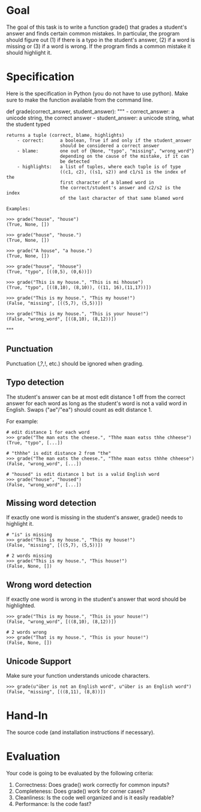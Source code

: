 # Goal

The goal of this task is to write a function grade() that grades a student's 
answer and finds certain common mistakes. In particular, the program should 
figure out (1) if there is a typo in the student's answer, (2) if a word is 
missing or (3) if a word is wrong. If the program finds a common mistake it
should highlight it.

# Specification

Here is the specification in Python (you do not have to use python). Make
sure to make the function available from the command line.

def grade(correct_answer, student_answer):
""" 
    - correct_answer: a unicode string, the correct answer
    - student_answer: a unicode string, what the student typed  

    returns a tuple (correct, blame, highlights)
        - correct:      a boolean, True if and only if the student_answer 
                        should be considered a correct answer
        - blame:        one out of {None, "typo", "missing", "wrong_word"} 
                        depending on the cause of the mistake, if it can 
                        be detected
        - highlights:   a list of tuples, where each tuple is of type 
                        ((c1, c2), ((s1, s2)) and c1/s1 is the index of the 
                        first character of a blamed word in 
                        the correct/student's answer and c2/s2 is the index
                        of the last character of that same blamed word 

    Examples:

    >>> grade("house", "house")
    (True, None, [])

    >>> grade("house", "house.")
    (True, None, [])

    >>> grade("A house", "a house.")
    (True, None, [])

    >>> grade("house", "hhouse")
    (True, "typo", [((0,5), (0,6))])

    >>> grade("This is my house.", "This is mi hhouse")
    (True, "typo", [((8,10), (8,10)), ((11, 16),(11,17))])

    >>> grade("This is my house.", "This my house!")
    (False, "missing", [((5,7), (5,5))])

    >>> grade("This is my house.", "This is your house!")
    (False, "wrong_word", [((8,10), (8,12))])

"""

## Punctuation

Punctuation (,?,!, etc.) should be ignored when grading.

## Typo detection

The student's answer can be at most edit distance 1 off from the correct 
answer for each word as long as the student's word is not a valid word in English. 
Swaps ("ae"/"ea") should count as edit distance 1.

For example:

    # edit distance 1 for each word
    >>> grade("The man eats the cheese.", "Thhe maan eatss thhe chheese")
    (True, "typo", [...])

    # "thhhe" is edit distance 2 from "the"
    >>> grade("The man eats the cheese.", "Thhe maan eatss thhhe chheese")
    (False, "wrong_word", [...])

    # "housed" is edit distance 1 but is a valid English word
    >>> grade("house", "housed")
    (False, "wrong_word", [...])

## Missing word detection

If exactly one word is missing in the student's answer, grade() needs to highlight it.
    
    # "is" is missing
    >>> grade("This is my house.", "This my house!")
    (False, "missing", [((5,7), (5,5))])

    # 2 words missing
    >>> grade("This is my house.", "This house!")
    (False, None, [])

## Wrong word detection

If exactly one word is wrong in the student's answer that word should be highlighted.
    
    >>> grade("This is my house.", "This is your house!")
    (False, "wrong_word", [((8,10), (8,12))])

    # 2 words wrong
    >>> grade("That is my house.", "This is your house!")
    (False, None, [])

## Unicode Support

Make sure your function understands unicode characters.

    >>> grade(u"über is not an English word", u"über is an English word")
    (False, "missing", [((8,11), (8,8))])

# Hand-In

The source code (and installation instructions if necessary).

# Evaluation

Your code is going to be evaluated by the following criteria:

1. Correctness: 
    Does grade() work correctly for common inputs?
2. Completeness: 
    Does grade() work for corner cases? 
3. Cleanliness: 
    Is the code well organized and is it easily readable?
4. Performance: 
    Is the code fast?


